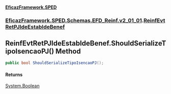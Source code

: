 #### [EficazFramework.SPED](EficazFrameworkSPED.md 'EficazFramework SPED')
### [EficazFramework.SPED.Schemas.EFD_Reinf.v2_01_01](EficazFramework.SPED.Schemas.EFD_Reinf.v2_01_01.md 'EficazFramework.SPED.Schemas.EFD_Reinf.v2_01_01').[ReinfEvtRetPJIdeEstabIdeBenef](EficazFramework.SPED.Schemas.EFD_Reinf.v2_01_01/ReinfEvtRetPJIdeEstabIdeBenef.md 'EficazFramework.SPED.Schemas.EFD_Reinf.v2_01_01.ReinfEvtRetPJIdeEstabIdeBenef')

## ReinfEvtRetPJIdeEstabIdeBenef.ShouldSerializeTipoIsencaoPJ() Method

```csharp
public bool ShouldSerializeTipoIsencaoPJ();
```

#### Returns
[System.Boolean](https://docs.microsoft.com/en-us/dotnet/api/System.Boolean 'System.Boolean')